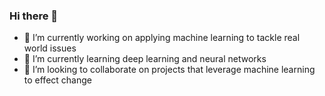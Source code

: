 ### Hi there 👋

- 🔭 I’m currently working on applying machine learning to tackle real world issues
- 🌱 I’m currently learning deep learning and neural networks
- 👯 I’m looking to collaborate on projects that leverage machine learning to effect change

<!--
**alekseyvalouev/alekseyvalouev** is a ✨ _special_ ✨ repository because its `README.md` (this file) appears on your GitHub profile.

Here are some ideas to get you started:


- 🤔 I’m looking for help with ...
- 💬 Ask me about ...
- 📫 How to reach me: ...
- 😄 Pronouns: ...
- ⚡ Fun fact: ...
-->
